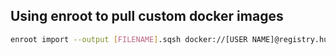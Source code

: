  ## Using enroot to pull custom docker images
 
 ```Bash
 enroot import --output [FILENAME].sqsh docker://[USER NAME]@registry.hub.docker.com#[USERNAME]/[REPOSITORY]
 ```
